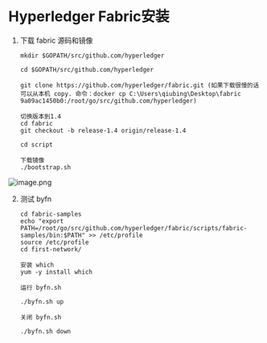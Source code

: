 # Hyperledger Fabric安装

1. 下载 fabric 源码和镜像

   ```shell
   mkdir $GOPATH/src/github.com/hyperledger
   
   cd $GOPATH/src/github.com/hyperledger
   
   git clone https://github.com/hyperledger/fabric.git (如果下载很慢的话可以从本机 copy. 命令：docker cp C:\Users\qiubing\Desktop\fabric 9a09ac1450b0:/root/go/src/github.com/hyperledger)
   
   切换版本到1.4
   cd fabric
   git checkout -b release-1.4 origin/release-1.4
   
   cd script
   
   下载镜像
   ./bootstrap.sh
   ```
   
![image.png](https://ww1.sinaimg.cn/large/006alGmrgy1gbi6fx9eeuj30x40lcn1s.jpg)
   
2. 测试 byfn

   ```shell
   cd fabric-samples
   echo "export PATH=/root/go/src/github.com/hyperledger/fabric/scripts/fabric-samples/bin:$PATH" >> /etc/profile
   source /etc/profile
   cd first-network/
   
   安装 which
   yum -y install which
   
   运行 byfn.sh
   
   ./byfn.sh up
   
   关闭 byfn.sh
   
   ./byfn.sh down
   ```

   

